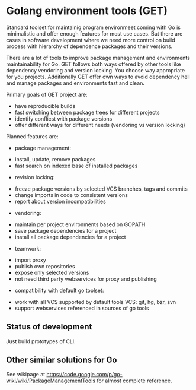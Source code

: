 Golang environment tools (GET)
==============================

Standard toolset for maintainig program environmeet coming with Go
is minimalistic and offer enough features for most use cases. But
there are cases in software development where we need more control
on build process with hierarchy of dependence packages and their
versions.

There are a lot of tools to improve package management and environments
maintainability for Go. GET follows both ways offered by other tools
like dependency vendoring and version locking. You choose way appropriate
for you projects. Additionally GET offer own ways to avoid dependency hell
and manage packages and environments fast and clean.

Primary goals of GET project are:

* have reproducible builds
* fast switching between package trees for different projects
* identify conflicst with package versions
* offer different ways for different needs (vendoring vs version locking)

Planned features are:

* package management:
 - install, update, remove packages
 - fast search on indexed base of installed packages
* revision locking:
 - freeze package versions by selected VCS branches, tags and commits
 - change imports in code to consistent versions
 - report about version incompatibilities
* vendoring:
 - maintain per project environments based on GOPATH
 - save package dependencies for a project
 - install all package dependencies for a project
* teamwork:
 - import proxy
 - publish own repositories
 - expose only selected versions
 - not need third party webservices for proxy and publishing
* compatibility with default go toolset:
 - work with all VCS supported by default tools VCS: git, hg, bzr, svn
 - support webservices referenced in sources of go tools

Status of development
---------------------

Just build prototypes of CLI.

Other similar solutions for Go
------------------------------

See wikipage at https://code.google.com/p/go-wiki/wiki/PackageManagementTools for almost complete reference.
